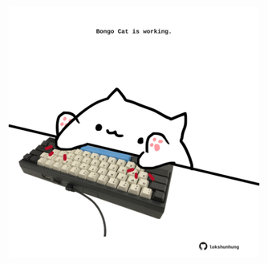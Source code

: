 <!-- built at 19/08/2023, 20:00:50 UTC -->
<p align="center">
  <img width="500" height="500" src="./ReadmeImage.svg">
</p>
